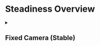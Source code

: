 # Steadiness Overview

<details>
<summary><h2>Fixed Camera (Stable)</h2></summary>


<h3>🔵 Label Name:</h3>
```ini
[fixed_camera]
```

<details>
<summary><h4>🟠 Question (Definition)</h4></summary>

- Is the camera completely still without any motion or shaking?

- Is the camera completely still without any movement?

- Does the camera remain perfectly stationary throughout?

- Does the camera remain perfectly still throughout the shot?

- Is the camera entirely stationary with no visible vibrations?

- Is the camera locked off without any instability?

- Is there absolutely no shake or motion in the camera?

- Is the camera entirely stable with no visible shaking?

- Is this a fixed camera shot without any shaking?

- Is the camera locked and stationary with no signs of movement?

- Is the camera locked in place without any motion or shaking?

</details>

<details>
<summary><h4>🟠 Alternative Question</h4></summary>

- Is the camera still?

- Is the camera stable?

- Is the camera fixed?

- Is the camera locked?

- Is the camera motionless?

- Is the camera staionary?

- Is the camera not moving?

- Is the camera not shaking?

- Is the camera not vibrating?

- Is the camera not swaying?

- Is the camera not wobbling?

</details>

<details>
<summary><h4>🟠 Prompt (Definition)</h4></summary>

- A video where the camera remains completely still with no motion or shaking.

- A video where the camera is completely still without any movement.

- A video where the camera remains perfectly stationary throughout.

- A video where the camera remains perfectly still throughout the shot.

- A video where the camera is entirely stationary with no visible vibrations.

- A video where the camera is locked off without any instability.

- A video where there is absolutely no shake or motion in the camera.

- A video where the camera is entirely stable with no visible shaking.

- A video that features a fixed camera shot without any shaking.

- A video where the camera is locked and stationary with no signs of movement.

- A video where the camera is locked in place without any motion or shaking.

</details>

<details>
<summary><h4>🟠 Alternative Prompt</h4></summary>

- A video with a still camera.

- A video where the camera is stable.

- A video with a fixed camera.

- A video where the camera is locked.

- A video with a motionless camera.

- A video where the camera is stationary.

- A video where the camera is not moving.

- A video where the camera is not shaking.

- A video where the camera is not vibrating.

- A video where the camera is not swaying.

- A video where the camera is not wobbling.

</details>

<h4>🟢 Positive:</h4>
```diff
+ self.cam_motion.steadiness in ['static'] and self.cam_motion.camera_movement in ['no']
```

<h4>🔴 Negative:</h4>
```diff
- self.cam_motion.steadiness not in ['static']
```

<details>
<summary><h4>🟠 Negative (Easy)</h4></summary>

- **not_fixed_camera**: `self.cam_motion.camera_movement not in ['no']`

</details>

<details>
<summary><h4>🟠 Negative (Hard)</h4></summary>

- **fixed_but_slightly_shaky**: `self.cam_motion.steadiness in ['smooth', 'unsteady'] and self.cam_motion.camera_movement in ['no']`

</details>

</details>
